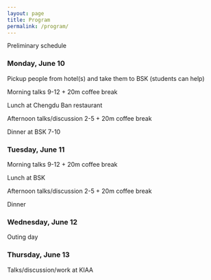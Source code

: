 ```yaml
---
layout: page
title: Program
permalink: /program/
---
```


Preliminary schedule

### Monday, June 10

Pickup people from hotel(s) and take them to BSK (students can help)

Morning talks 9-12 + 20m coffee break

Lunch at Chengdu Ban restaurant

Afternoon talks/discussion 2-5 + 20m coffee break

Dinner at BSK 7-10

### Tuesday, June 11

Morning talks 9-12 + 20m coffee break

Lunch at BSK

Afternoon talks/discussion 2-5 + 20m coffee break

Dinner

### Wednesday, June 12

Outing day


### Thursday, June 13

Talks/discussion/work at KIAA

